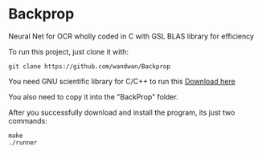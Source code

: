 # Backprop
Neural Net for OCR wholly coded in C with GSL BLAS library for efficiency

To run this project, just clone it with:

```
git clone https://github.com/wandwan/Backprop
```
You need GNU scientific library for C/C++ to run this [Download here](https://www.gnu.org/software/gsl/)

You also need to copy it into the "BackProp" folder.

After you successfully download and install the program, its just two commands:

```
make
./runner
```
